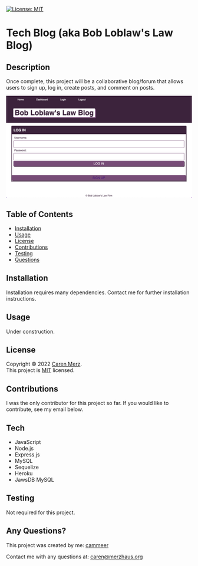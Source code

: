 [![License: MIT](https://img.shields.io/badge/License-MIT-yellow.svg)](https://opensource.org/licenses/MIT)

# Tech Blog (aka Bob Loblaw's Law Blog)

## Description

Once complete, this project will be a collaborative blog/forum that allows users to sign up, log in, create posts, and comment on posts.

![Code](./blog.png)

## Table of Contents

- [Installation](#installation)
- [Usage](#usage)
- [License](#license)
- [Contributions](#contributions)
- [Testing](#testing)
- [Questions](#questions)

## Installation

Installation requires many dependencies. Contact me for further installation instructions.

## Usage

Under construction.

## License

Copyright © 2022 [Caren Merz](https://github.com/cammeer). <br />
This project is [MIT](https://github.com/cammeer/next-progress-bar/blob/main/LICENSE) licensed.

## Contributions

I was the only contributor for this project so far. If you would like to contribute, see my email below.

## Tech

- JavaScript
- Node.js
- Express.js
- MySQL
- Sequelize
- Heroku
- JawsDB MySQL

## Testing

Not required for this project.

## Any Questions?

This project was created by me: [cammeer](https://github.com/cammeer)

Contact me with any questions at: [caren@merzhaus.org](caren@merzhaus.org)
